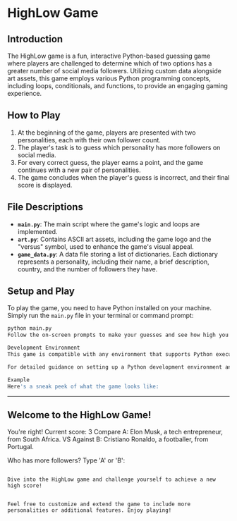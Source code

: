 # HighLow Game

## Introduction
The HighLow game is a fun, interactive Python-based guessing game where players are challenged to determine which of two options has a greater number of social media followers. Utilizing custom data alongside art assets, this game employs various Python programming concepts, including loops, conditionals, and functions, to provide an engaging gaming experience.

## How to Play

1. At the beginning of the game, players are presented with two personalities, each with their own follower count.
2. The player's task is to guess which personality has more followers on social media.
3. For every correct guess, the player earns a point, and the game continues with a new pair of personalities.
4. The game concludes when the player's guess is incorrect, and their final score is displayed.

## File Descriptions

- **`main.py`**: The main script where the game's logic and loops are implemented.
- **`art.py`**: Contains ASCII art assets, including the game logo and the "versus" symbol, used to enhance the game's visual appeal.
- **`game_data.py`**: A data file storing a list of dictionaries. Each dictionary represents a personality, including their name, a brief description, country, and the number of followers they have.

## Setup and Play

To play the game, you need to have Python installed on your machine. Simply run the `main.py` file in your terminal or command prompt:

```bash
python main.py
Follow the on-screen prompts to make your guesses and see how high you can score!

Development Environment
This game is compatible with any environment that supports Python execution. While it was developed and tested on Replit, it can be easily adapted to run in other IDEs or text editors, possibly requiring minor adjustments for certain functionalities (e.g., clearing the screen).

For detailed guidance on setting up a Python development environment and running Python scripts, please refer to the official Python documentation.

Example
Here's a sneak peek of what the game looks like:
```
-------------------------------
Welcome to the HighLow Game!
-------------------------------

You're right! Current score: 3
Compare A: Elon Musk, a tech entrepreneur, from South Africa.
VS
Against B: Cristiano Ronaldo, a footballer, from Portugal.

Who has more followers? Type 'A' or 'B':
```

Dive into the HighLow game and challenge yourself to achieve a new high score!


Feel free to customize and extend the game to include more personalities or additional features. Enjoy playing!
